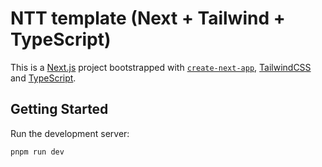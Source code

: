 # NTT template (Next + Tailwind + TypeScript)

This is a [Next.js](https://nextjs.org/) project bootstrapped with [`create-next-app`](https://github.com/vercel/next.js/tree/canary/packages/create-next-app), [TailwindCSS](http://tailwindcss.com/) and [TypeScript](https://www.typescriptlang.org/).

## Getting Started

Run the development server:

```bash
pnpm run dev
```